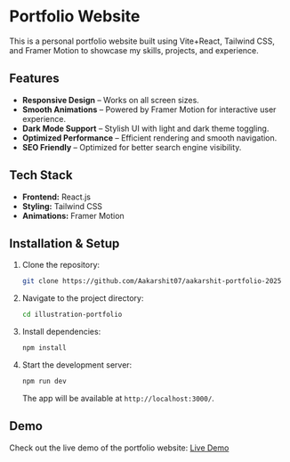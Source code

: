 # Portfolio Website

This is a personal portfolio website built using Vite+React, Tailwind CSS, and Framer Motion to showcase my skills, projects, and experience.

## Features

- **Responsive Design** – Works on all screen sizes.
- **Smooth Animations** – Powered by Framer Motion for interactive user experience.
- **Dark Mode Support** – Stylish UI with light and dark theme toggling.
- **Optimized Performance** – Efficient rendering and smooth navigation.
- **SEO Friendly** – Optimized for better search engine visibility.

## Tech Stack

- **Frontend:** React.js
- **Styling:** Tailwind CSS
- **Animations:** Framer Motion

## Installation & Setup

1. Clone the repository:
   ```sh
   git clone https://github.com/Aakarshit07/aakarshit-portfolio-2025
   ```
2. Navigate to the project directory:
   ```sh
   cd illustration-portfolio
   ```
3. Install dependencies:
   ```sh
   npm install
   ```
4. Start the development server:
   ```sh
   npm run dev
   ```
   The app will be available at `http://localhost:3000/`.

## Demo

Check out the live demo of the portfolio website: [Live Demo]()
